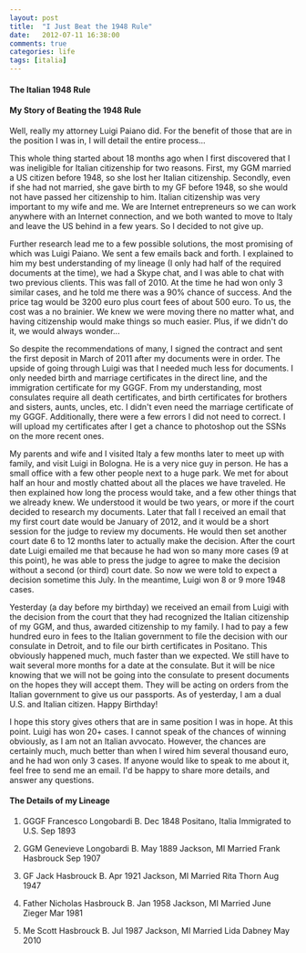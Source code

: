 ```yaml
---
layout: post
title:  "I Just Beat the 1948 Rule"
date:   2012-07-11 16:38:00
comments: true
categories: life
tags: [italia]
---
```


#### The Italian 1948 Rule ####

#### My Story of Beating the 1948 Rule ####
Well, really my attorney Luigi Paiano did. For the benefit of those that are in the position I was in, I will detail the entire process...

This whole thing started about 18 months ago when I first discovered that I was ineligible for Italian citizenship for two reasons. First, my GGM married a US citizen before 1948, so she lost her Italian citizenship. Secondly, even if she had not married, she gave birth to my GF before 1948, so she would not have passed her citizenship to him.
Italian citizenship was very important to my wife and me. We are Internet entrepreneurs so we can work anywhere with an Internet connection, and we both wanted to move to Italy and leave the US behind in a few years. So I decided to not give up.

Further research lead me to a few possible solutions, the most promising of which was Luigi Paiano. We sent a few emails back and forth. I explained to him my best understanding of my lineage (I only had half of the required documents at the time), we had a Skype chat, and I was able to chat with two previous clients. This was fall of 2010. At the time he had won only 3 similar cases, and he told me there was a 90% chance of success. And the price tag would be 3200 euro plus court fees of about 500 euro. To us, the cost was a no brainier. We knew we were moving there no matter what, and having citizenship would make things so much easier. Plus, if we didn't do it, we would always wonder...

So despite the recommendations of many, I signed the contract and sent the first deposit in March of 2011 after my documents were in order. The upside of going through Luigi was that I needed much less for documents. I only needed birth and marriage certificates in the direct line, and the immigration certificate for my GGGF. From my understanding, most consulates require all death certificates, and birth certificates for brothers and sisters, aunts, uncles, etc. I didn't even need the marriage certificate of my GGGF. Additionally, there were a few errors I did not need to correct. I will upload my certificates after I get a chance to photoshop out the SSNs on the more recent ones.

My parents and wife and I visited Italy a few months later to meet up with family, and visit Luigi in Bologna. He is a very nice guy in person. He has a small office with a few other people next to a huge park. We met for about half an hour and mostly chatted about all the places we have traveled. He then explained how long the process would take, and a few other things that we already knew. We understood it would be two years, or more if the court decided to research my documents. Later that fall I received an email that my first court date would be January of 2012, and it would be a short session for the judge to review my documents. He would then set another court date 6 to 12 months later to actually make the decision.
After the court date Luigi emailed me that because he had won so many more cases (9 at this point), he was able to press the judge to agree to make the decision without a second (or third) court date. So now we were told to expect a decision sometime this July. In the meantime, Luigi won 8 or 9 more 1948 cases.

Yesterday (a day before my birthday) we received an email from Luigi with the decision from the court that they had recognized the Italian citizenship of my GGM, and thus, awarded citizenship to my family. I had to pay a few hundred euro in fees to the Italian government to file the decision with our consulate in Detroit, and to file our birth certificates in Positano. This obviously happened much, much faster than we expected. We still have to wait several more months for a date at the consulate.  But it will be nice knowing that we will not be going into the consulate to present documents on the hopes they will accept them. They will be acting on orders from the Italian government to give us our passports. As of yesterday, I am a dual U.S. and  Italian citizen. Happy Birthday!

I hope this story gives others that are in same position I was in hope. At this point. Luigi has won 20+ cases. I cannot speak of the chances of winning obviously, as I am not an Italian avvocato. However, the chances are certainly much, much better than when I wired him several thousand euro, and he had won only 3 cases. If anyone would like to speak to me about it, feel free to send me an email. I'd be happy to share more details, and answer any questions.

#### The Details of my Lineage ####

1. GGGF
Francesco Longobardi
B. Dec 1848
Positano, Italia
Immigrated to U.S. Sep 1893

2. GGM
Genevieve Longobardi
B. May 1889
Jackson, MI
Married Frank Hasbrouck Sep 1907

3. GF
Jack Hasbrouck
B. Apr 1921
Jackson, MI
Married Rita Thorn Aug 1947

4. Father
Nicholas Hasbrouck
B. Jan 1958
Jackson, MI
Married June Zieger Mar 1981

5. Me
Scott Hasbrouck
B. Jul 1987
Jackson, MI
Married Lida Dabney May 2010